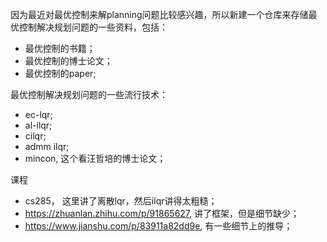 因为最近对最优控制来解planning问题比较感兴趣，所以新建一个仓库来存储最优控制解决规划问题的一些资料，包括：
* 最优控制的书籍；
* 最优控制的博士论文；
* 最优控制的paper;

最优控制解决规划问题的一些流行技术：
* ec-lqr;
* al-ilqr;
* cilqr;
* admm ilqr;
* mincon, 这个看汪哲培的博士论文；

课程
* cs285， 这里讲了离散lqr，然后ilqr讲得太粗糙；
* https://zhuanlan.zhihu.com/p/91865627, 讲了框架，但是细节缺少；
* https://www.jianshu.com/p/83911a82dd9e, 有一些细节上的推导；

